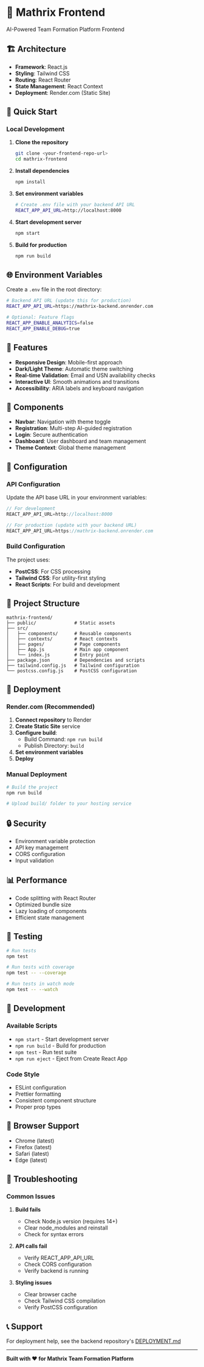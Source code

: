 # 🎨 Mathrix Frontend

AI-Powered Team Formation Platform Frontend

## 🏗️ Architecture

- **Framework**: React.js
- **Styling**: Tailwind CSS
- **Routing**: React Router
- **State Management**: React Context
- **Deployment**: Render.com (Static Site)

## 🚀 Quick Start

### Local Development

1. **Clone the repository**
   ```bash
   git clone <your-frontend-repo-url>
   cd mathrix-frontend
   ```

2. **Install dependencies**
   ```bash
   npm install
   ```

3. **Set environment variables**
   ```bash
   # Create .env file with your backend API URL
   REACT_APP_API_URL=http://localhost:8000
   ```

4. **Start development server**
   ```bash
   npm start
   ```

5. **Build for production**
   ```bash
   npm run build
   ```

## 🌐 Environment Variables

Create a `.env` file in the root directory:

```bash
# Backend API URL (update this for production)
REACT_APP_API_URL=https://mathrix-backend.onrender.com

# Optional: Feature flags
REACT_APP_ENABLE_ANALYTICS=false
REACT_APP_ENABLE_DEBUG=true
```

## 📱 Features

- **Responsive Design**: Mobile-first approach
- **Dark/Light Theme**: Automatic theme switching
- **Real-time Validation**: Email and USN availability checks
- **Interactive UI**: Smooth animations and transitions
- **Accessibility**: ARIA labels and keyboard navigation

## 🎨 Components

- **Navbar**: Navigation with theme toggle
- **Registration**: Multi-step AI-guided registration
- **Login**: Secure authentication
- **Dashboard**: User dashboard and team management
- **Theme Context**: Global theme management

## 🔧 Configuration

### API Configuration

Update the API base URL in your environment variables:

```javascript
// For development
REACT_APP_API_URL=http://localhost:8000

// For production (update with your backend URL)
REACT_APP_API_URL=https://mathrix-backend.onrender.com
```

### Build Configuration

The project uses:
- **PostCSS**: For CSS processing
- **Tailwind CSS**: For utility-first styling
- **React Scripts**: For build and development

## 📁 Project Structure

```
mathrix-frontend/
├── public/              # Static assets
├── src/
│   ├── components/      # Reusable components
│   ├── contexts/        # React contexts
│   ├── pages/           # Page components
│   ├── App.js           # Main app component
│   └── index.js         # Entry point
├── package.json         # Dependencies and scripts
├── tailwind.config.js   # Tailwind configuration
└── postcss.config.js    # PostCSS configuration
```

## 🚀 Deployment

### Render.com (Recommended)

1. **Connect repository** to Render
2. **Create Static Site** service
3. **Configure build**:
   - Build Command: `npm run build`
   - Publish Directory: `build`
4. **Set environment variables**
5. **Deploy**

### Manual Deployment

```bash
# Build the project
npm run build

# Upload build/ folder to your hosting service
```

## 🔒 Security

- Environment variable protection
- API key management
- CORS configuration
- Input validation

## 📊 Performance

- Code splitting with React Router
- Optimized bundle size
- Lazy loading of components
- Efficient state management

## 🧪 Testing

```bash
# Run tests
npm test

# Run tests with coverage
npm test -- --coverage

# Run tests in watch mode
npm test -- --watch
```

## 🔧 Development

### Available Scripts

- `npm start` - Start development server
- `npm run build` - Build for production
- `npm test` - Run test suite
- `npm run eject` - Eject from Create React App

### Code Style

- ESLint configuration
- Prettier formatting
- Consistent component structure
- Proper prop types

## 📱 Browser Support

- Chrome (latest)
- Firefox (latest)
- Safari (latest)
- Edge (latest)

## 🚨 Troubleshooting

### Common Issues

1. **Build fails**
   - Check Node.js version (requires 14+)
   - Clear node_modules and reinstall
   - Check for syntax errors

2. **API calls fail**
   - Verify REACT_APP_API_URL
   - Check CORS configuration
   - Verify backend is running

3. **Styling issues**
   - Clear browser cache
   - Check Tailwind CSS compilation
   - Verify PostCSS configuration

## 📞 Support

For deployment help, see the backend repository's [DEPLOYMENT.md](../mathrix-backend/DEPLOYMENT.md)

---

**Built with ❤️ for Mathrix Team Formation Platform**
